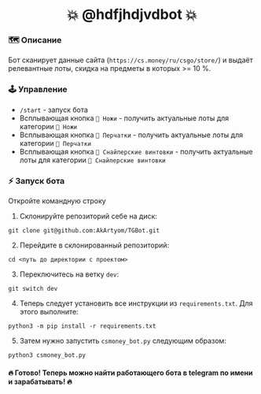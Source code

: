 <h1 align="center">💥 @hdfjhdjvdbot 💥</h1>

### 🗺 Описание

Бот сканирует данные сайта (`https://cs.money/ru/csgo/store/`) и выдаёт релевантные лоты, скидка на предметы в
которых >= 10 %.

### 🕹 Управление

* `/start` - запуск бота
* Всплывающая кнопка `🔪 Ножи` - получить актуальные лоты для категории `🔪 Ножи`
* Всплывающая кнопка `🥊 Перчатки` - получить актуальные лоты для категории `🥊 Перчатки`
* Всплывающая кнопка `🔫 Снайперские винтовки` - получить актуальные лоты для категории `🔫 Снайперские винтовки`

### ⚡️ Запуск бота

Откройте командную строку

1. Склонируйте репозиторий себе на диск:
```
git clone git@github.com:AkArtyom/TGBot.git
```

2. Перейдите в склонированный репозиторий:
```
cd <путь до директории с проектом>
```

3. Переключитесь на ветку `dev`:
```
git switch dev
```

4. Теперь следует установить все инструкции из `requirements.txt`. Для этого выполните:
```
python3 -m pip install -r requirements.txt
```

5. Затем нужно запустить `csmoney_bot.py` следующим образом:
```
python3 csmoney_bot.py
```

#### 🔥 Готово! Теперь можно найти работающего бота в telegram по имени и зарабатывать! 🔥
